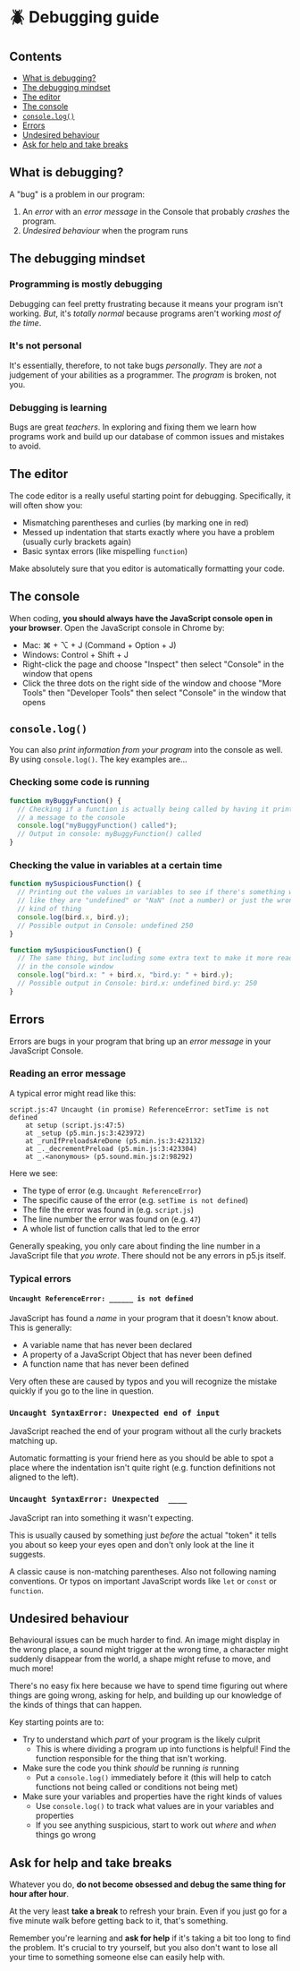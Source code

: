 # 🪲 Debugging guide

## Contents

- [What is debugging?](#what-is-debugging)
- [The debugging mindset](#the-debugging-mindset)
- [The editor](#the-editor)
- [The console](#the-console)
- [`console.log()`](#consolelog)
- [Errors](#errors)
- [Undesired behaviour](#behavioural-issues)
- [Ask for help and take breaks](#ask-for-help-and-take-breaks)

## What is debugging?

A "bug" is a problem in our program:

1. An *error* with an *error message* in the Console that probably *crashes* the program.
2. *Undesired behaviour* when the program runs

## The debugging mindset

### Programming is mostly debugging

Debugging can feel pretty frustrating because it means your program isn't working. *But*, it's *totally normal* because programs aren't working *most of the time*.

### It's not personal

It's essentially, therefore, to not take bugs *personally*. They are *not* a judgement of your abilities as a programmer. The *program* is broken, not you.

### Debugging is learning

Bugs are great *teachers*. In exploring and fixing them we learn how programs work and build up our database of common issues and mistakes to avoid.

## The editor

The code editor is a really useful starting point for debugging. Specifically, it will often show you:

- Mismatching parentheses and curlies (by marking one in red)
- Messed up indentation that starts exactly where you have a problem (usually curly brackets again)
- Basic syntax errors (like mispelling `function`)

Make absolutely sure that you editor is automatically formatting your code.

## The console

When coding, **you should always have the JavaScript console open in your browser**. Open the JavaScript console in Chrome by:

- Mac: ⌘ + ⌥ + J (Command + Option + J)
- Windows: Control + Shift + J
- Right-click the page and choose "Inspect" then select "Console" in the window that opens
- Click the three dots on the right side of the window and choose "More Tools" then "Developer Tools" then select "Console" in the window that opens

## `console.log()`

You can also *print information from your program* into the console as well. By using `console.log()`. The key examples are...

### Checking some code is running

```javascript
function myBuggyFunction() {
  // Checking if a function is actually being called by having it print
  // a message to the console
  console.log("myBuggyFunction() called");
  // Output in console: myBuggyFunction() called
}
```

### Checking the value in variables at a certain time

```javascript
function mySuspiciousFunction() {
  // Printing out the values in variables to see if there's something wrong
  // like they are "undefined" or "NaN" (not a number) or just the wrong
  // kind of thing
  console.log(bird.x, bird.y);
  // Possible output in Console: undefined 250 
}
```

```javascript
function mySuspiciousFunction() {
  // The same thing, but including some extra text to make it more readable
  // in the console window
  console.log("bird.x: " + bird.x, "bird.y: " + bird.y);
  // Possible output in Console: bird.x: undefined bird.y: 250
}
```

## Errors

Errors are bugs in your program that bring up an *error message* in your JavaScript Console.

### Reading an error message

A typical error might read like this:

```
script.js:47 Uncaught (in promise) ReferenceError: setTime is not defined
    at setup (script.js:47:5)
    at _setup (p5.min.js:3:423972)
    at _runIfPreloadsAreDone (p5.min.js:3:423132)
    at _._decrementPreload (p5.min.js:3:423304)
    at _.<anonymous> (p5.sound.min.js:2:98292)
```

Here we see:

- The type of error (e.g. `Uncaught ReferenceError`)
- The specific cause of the error (e.g. `setTime is not defined`)
- The file the error was found in (e.g. `script.js`)
- The line number the error was found on (e.g. `47`)
- A whole list of function calls that led to the error

Generally speaking, you only care about finding the line number in a JavaScript file that *you wrote*. There should not be any errors in p5.js itself.

### Typical errors

#### `Uncaught ReferenceError: ______ is not defined`

JavaScript has found a *name* in your program that it doesn't know about. This is generally:

- A variable name that has never been declared
- A property of a JavaScript Object that has never been defined
- A function name that has never been defined

Very often these are caused by typos and you will recognize the mistake quickly if you go to the line in question.

### `Uncaught SyntaxError: Unexpected end of input`

JavaScript reached the end of your program without all the curly brackets matching up. 

Automatic formatting is your friend here as you should be able to spot a place where the indentation isn't quite right (e.g. function definitions not aligned to the left).

### `Uncaught SyntaxError: Unexpected  ____`

JavaScript ran into something it wasn't expecting. 

This is usually caused by something just *before* the actual "token" it tells you about so keep your eyes open and don't only look at the line it suggests. 

A classic cause is non-matching parentheses. Also not following naming conventions. Or typos on important JavaScript words like `let` or `const` or `function`.

## Undesired behaviour

Behavioural issues can be much harder to find. An image might display in the wrong place, a sound might trigger at the wrong time, a character might suddenly disappear from the world, a shape might refuse to move, and much more!

There's no easy fix here because we have to spend time figuring out where things are going wrong, asking for help, and building up our knowledge of the kinds of things that can happen. 

Key starting points are to:

- Try to understand which *part* of your program is the likely culprit 
  - This is where dividing a program up into functions is helpful! Find the function responsible for the thing that isn't working.
- Make sure the code you think *should* be running *is* running
  - Put a `console.log()` immediately before it (this will help to catch functions not being called or conditions not being met)
- Make sure your variables and properties have the right kinds of values
  - Use `console.log()` to track what values are in your variables and properties 
  - If you see anything suspicious, start to work out *where* and *when* things go wrong

## Ask for help and take breaks

Whatever you do, **do not become obsessed and debug the same thing for hour after hour**.

At the very least **take a break** to refresh your brain. Even if you just go for a five minute walk before getting back to it, that's something.

Remember you're learning and **ask for help** if it's taking a bit too long to find the problem. It's crucial to try yourself, but you also don't want to lose all your time to something someone else can easily help with.